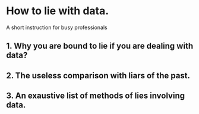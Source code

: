# How to lie with data.
A short instruction for busy professionals

## 1. Why you are bound to lie if you are dealing with data?

## 2. The useless comparison with liars of the past.

## 3. An exaustive list of methods of lies involving data.

